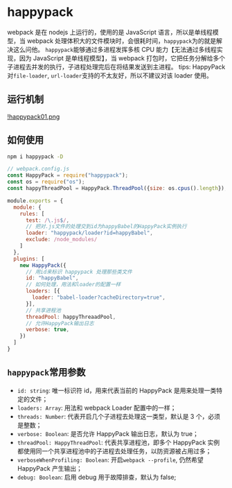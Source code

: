 # happypack

webpack 是在 nodejs 上运行的，使用的是 JavaScript 语言，所以是单线程模型，当 webpack 处理体积大的文件模块时，会很耗时间，`happypack`为的就是解决这么问他。
`happypack`能够通过多进程发挥多核 CPU 能力【无法通过多线程实现，因为 JavaScript 是单线程模型】，当 webpack 打包时，它把任务分解给多个子进程去并发的执行，子进程处理完后在将结果发送到主进程。
tips: HappyPack 对`file-loader`, `url-loader`支持的不太友好，所以不建议对该 loader 使用。

## 运行机制

[!happypack01.png](./img/happypack01.png)

## 如何使用

```bash
npm i happypack -D
```

```js
// webpack.config.js
const HappyPack = require("happypack");
const os = require("os");
const happyThreadPool = HappyPack.ThreadPool({size: os.cpus().length});

module.exports = {
  module: {
    rules: [
      test: /\.js$/,
      // 把对.js文件的处理交到id为happyBabel的HappyPack实例执行
      loader: "happypack/loader?id=happyBabel",
      exclude: /node_modules/
    ]
  },
  plugins: [
    new HappyPack({
      // 用id来标识 happypack 处理那些类文件
      id: "happyBabel",
      // 如何处理，用法和loader的配置一样
      loaders: [{
        loader: "babel-loader?cacheDirectory=true",
      }],
      // 共享进程池
      threadPool: happyThreaadPool,
      // 允许HappyPack输出日志
      verbose: true,
    })
  ]
}
```

## `happypack`常用参数

- `id: string`: 唯一标识符 id，用来代表当前的 HappyPack 是用来处理一类特定的文件；
- `loaders: Array`: 用法和 webpack Loader 配置中的一样；
- `threads: Number`: 代表开启几个子进程去处理这一类型，默认是 3 个，必须是整数；
- `verbose: Boolean`: 是否允许 HappyPack 输出日志，默认为 true；
- `threadPool: HappyThreadPool`: 代表共享进程池，即多个 HappyPack 实例都使用同一个共享进程池中的子进程去处理任务，以防资源被占用过多；
- `verboseWhenProfiling: Boolean`: 开启`webpack --profile`, 仍然希望 HappyPack 产生输出；
- `debug: Boolean`: 启用 debug 用于故障排查，默认为 false;
